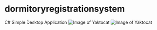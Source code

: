 # dormitoryregistrationsystem
C# Simple  Desktop Application
![Image of Yaktocat](https://i.hizliresim.com/avbwd5l.PNG)
![Image of Yaktocat](https://i.hizliresim.com/n7rhx6i.PNG)
